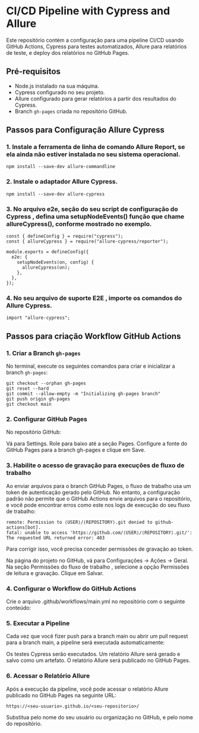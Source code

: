 # CI/CD Pipeline with Cypress and Allure

Este repositório contém a configuração para uma pipeline CI/CD usando GitHub Actions, Cypress para testes automatizados, Allure para relatórios de teste, e deploy dos relatórios no GitHub Pages.

## Pré-requisitos

- Node.js instalado na sua máquina.
- Cypress configurado no seu projeto.
- Allure configurado para gerar relatórios a partir dos resultados do Cypress.
- Branch `gh-pages` criada no repositório GitHub.

## Passos para Configuração Allure Cypress

### 1. Instale a ferramenta de linha de comando Allure Report, se ela ainda não estiver instalada no seu sistema operacional.

```
npm install --save-dev allure-commandline
```

### 2. Instale o adaptador Allure Cypress.

```
npm install --save-dev allure-cypress
```

### 3. No arquivo e2e, seção do seu script de configuração do Cypress , defina uma setupNodeEvents() função que chame allureCypress(), conforme mostrado no exemplo.

```
const { defineConfig } = require("cypress");
const { allureCypress } = require("allure-cypress/reporter");

module.exports = defineConfig({
  e2e: {
    setupNodeEvents(on, config) {
      allureCypress(on);
    },
  },
});
```
### 4. No seu arquivo de suporte E2E , importe os comandos do Allure Cypress.

```
import "allure-cypress";
```

## Passos para criação Workflow GitHub Actions

### 1. Criar a Branch `gh-pages`

No terminal, execute os seguintes comandos para criar e inicializar a branch `gh-pages`:

```
git checkout --orphan gh-pages
git reset --hard
git commit --allow-empty -m "Initializing gh-pages branch"
git push origin gh-pages
git checkout main
```

### 2. Configurar GitHub Pages
No repositório GitHub:

Vá para Settings.
Role para baixo até a seção Pages.
Configure a fonte do GitHub Pages para a branch gh-pages e clique em Save.

### 3. Habilite o acesso de gravação para execuções de fluxo de trabalho

Ao enviar arquivos para o branch GitHub Pages, o fluxo de trabalho usa um token de autenticação gerado pelo GitHub. No entanto, a configuração padrão não permite que o GitHub Actions envie arquivos para o repositório, e você pode encontrar erros como este nos logs de execução do seu fluxo de trabalho:

```
remote: Permission to ⟨USER⟩/⟨REPOSITORY⟩.git denied to github-actions[bot].
fatal: unable to access 'https://github.com/⟨USER⟩/⟨REPOSITORY⟩.git/':
The requested URL returned error: 403
```
Para corrigir isso, você precisa conceder permissões de gravação ao token.

Na página do projeto no GitHub, vá para Configurações → Ações → Geral.
Na seção Permissões do fluxo de trabalho , selecione a opção Permissões de leitura e gravação.
Clique em Salvar.

### 4. Configurar o Workflow do GitHub Actions
Crie o arquivo .github/workflows/main.yml no repositório com o seguinte conteúdo:

### 5. Executar a Pipeline
Cada vez que você fizer push para a branch main ou abrir um pull request para a branch main, a pipeline será executada automaticamente:

Os testes Cypress serão executados.
Um relatório Allure será gerado e salvo como um artefato.
O relatório Allure será publicado no GitHub Pages.

### 6. Acessar o Relatório Allure
Após a execução da pipeline, você pode acessar o relatório Allure publicado no GitHub Pages na seguinte URL:

```
https://<seu-usuario>.github.io/<seu-repositorio>/
```

Substitua <seu-usuario> pelo nome do seu usuário ou organização no GitHub, e <seu-repositorio> pelo nome do repositório.
